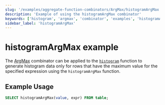 ```yaml
---
slug: '/examples/aggregate-function-combinators/ArgMax/histogramArgMax'
description: 'Example of using the histogramArgMax combinator'
keywords: ['histogram', 'argmax', 'combinator', 'examples', 'histogramArgMax']
sidebar_label: 'histogramArgMax'
---
```


# histogramArgMax example

The [ArgMax](/sql-reference/aggregate-functions/combinators#-argmax) combinator can be applied to the [`histogram`](/sql-reference/aggregate-functions/parametric-functions#histogram) function to generate histogram data only for rows that have the maximum value for the specified expression using the `histogramArgMax` function.

## Example Usage

```sql
SELECT histogramArgMax(value, expr) FROM table;
``` 